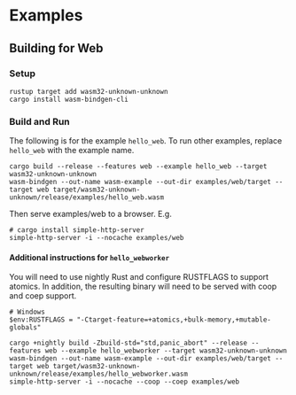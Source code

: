 # Examples

## Building for Web
### Setup
```
rustup target add wasm32-unknown-unknown
cargo install wasm-bindgen-cli
```

### Build and Run
The following is for the example `hello_web`. To run other examples, replace `hello_web` with the example name.
```
cargo build --release --features web --example hello_web --target wasm32-unknown-unknown
wasm-bindgen --out-name wasm-example --out-dir examples/web/target --target web target/wasm32-unknown-unknown/release/examples/hello_web.wasm
```

Then serve examples/web to a browser. E.g.
```
# cargo install simple-http-server
simple-http-server -i --nocache examples/web
```

#### Additional instructions for `hello_webworker`
You will need to use nightly Rust and configure RUSTFLAGS to support atomics. In addition, the
resulting binary will need to be served with coop and coep support.
```
# Windows
$env:RUSTFLAGS = "-Ctarget-feature=+atomics,+bulk-memory,+mutable-globals"
```

```
cargo +nightly build -Zbuild-std="std,panic_abort" --release --features web --example hello_webworker --target wasm32-unknown-unknown
wasm-bindgen --out-name wasm-example --out-dir examples/web/target --target web target/wasm32-unknown-unknown/release/examples/hello_webworker.wasm
simple-http-server -i --nocache --coop --coep examples/web
```